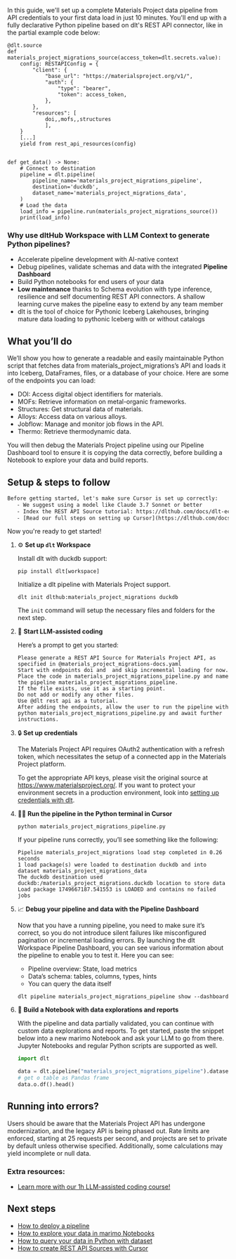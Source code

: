 In this guide, we'll set up a complete Materials Project data pipeline from API credentials to your first data load in just 10 minutes. You'll end up with a fully declarative Python pipeline based on dlt's REST API connector, like in the partial example code below:

```python-outcome
@dlt.source
def materials_project_migrations_source(access_token=dlt.secrets.value):
    config: RESTAPIConfig = {
        "client": {
            "base_url": "https://materialsproject.org/v1/",
            "auth": {
                "type": "bearer",
                "token": access_token,
            },
        },
        "resources": [
            doi,,mofs,,structures
            ],
    }
    [...]
    yield from rest_api_resources(config)


def get_data() -> None:
    # Connect to destination
    pipeline = dlt.pipeline(
        pipeline_name='materials_project_migrations_pipeline',
        destination='duckdb',
        dataset_name='materials_project_migrations_data', 
    )
    # Load the data
    load_info = pipeline.run(materials_project_migrations_source())
    print(load_info) 
```

### Why use dltHub Workspace with LLM Context to generate Python pipelines?

- Accelerate pipeline development with AI-native context
- Debug pipelines, validate schemas and data with the integrated **Pipeline Dashboard**
- Build Python notebooks for end users of your data
- **Low maintenance** thanks to Schema evolution with type inference, resilience and self documenting REST API connectors. A shallow learning curve makes the pipeline easy to extend by any team member
- dlt is the tool of choice for Pythonic Iceberg Lakehouses, bringing mature data loading to pythonic Iceberg with or without catalogs

## What you’ll do

We’ll show you how to generate a readable and easily maintainable Python script that fetches data from materials_project_migrations’s API and loads it into Iceberg, DataFrames, files, or a database of your choice. Here are some of the endpoints you can load:

- DOI: Access digital object identifiers for materials.
- MOFs: Retrieve information on metal-organic frameworks.
- Structures: Get structural data of materials.
- Alloys: Access data on various alloys.
- Jobflow: Manage and monitor job flows in the API.
- Thermo: Retrieve thermodynamic data.

You will then debug the Materials Project pipeline using our Pipeline Dashboard tool to ensure it is copying the data correctly, before building a Notebook to explore your data and build reports.

## Setup & steps to follow

```default
Before getting started, let's make sure Cursor is set up correctly:
   - We suggest using a model like Claude 3.7 Sonnet or better
   - Index the REST API Source tutorial: https://dlthub.com/docs/dlt-ecosystem/verified-sources/rest_api/ and add it to context as **@dlt rest api**
   - [Read our full steps on setting up Cursor](https://dlthub.com/docs/dlt-ecosystem/llm-tooling/cursor-restapi#23-configuring-cursor-with-documentation)
```

Now you're ready to get started!

1. ⚙️ **Set up `dlt` Workspace**
    
    Install dlt with duckdb support:
    ```shell
    pip install dlt[workspace]
    ```

    Initialize a dlt pipeline with Materials Project support.
    ```shell
    dlt init dlthub:materials_project_migrations duckdb
    ```

    The `init` command will setup the necessary files and folders for the next step.
    
2. 🤠 **Start LLM-assisted coding**
    
    Here’s a prompt to get you started:
    
    ```prompt
    Please generate a REST API Source for Materials Project API, as specified in @materials_project_migrations-docs.yaml 
    Start with endpoints doi and  and skip incremental loading for now. 
    Place the code in materials_project_migrations_pipeline.py and name the pipeline materials_project_migrations_pipeline. 
    If the file exists, use it as a starting point. 
    Do not add or modify any other files. 
    Use @dlt rest api as a tutorial. 
    After adding the endpoints, allow the user to run the pipeline with python materials_project_migrations_pipeline.py and await further instructions.
    ```

    
3. 🔒 **Set up credentials** 
    
    The Materials Project API requires OAuth2 authentication with a refresh token, which necessitates the setup of a connected app in the Materials Project platform.
    
    To get the appropriate API keys, please visit the original source at https://www.materialsproject.org/.
    If you want to protect your environment secrets in a production environment, look into [setting up credentials with dlt](https://dlthub.com/docs/walkthroughs/add_credentials).
    
4. 🏃‍♀️ **Run the pipeline in the Python terminal in Cursor**
    
    ```shell
    python materials_project_migrations_pipeline.py
    ```
    
    If your pipeline runs correctly, you’ll see something like the following:
    
    ```shell
    Pipeline materials_project_migrations load step completed in 0.26 seconds
    1 load package(s) were loaded to destination duckdb and into dataset materials_project_migrations_data
    The duckdb destination used duckdb:/materials_project_migrations.duckdb location to store data
    Load package 1749667187.541553 is LOADED and contains no failed jobs
    ```
    
5. 📈 **Debug your pipeline and data with the Pipeline Dashboard**

    Now that you have a running pipeline, you need to make sure it’s correct, so you do not introduce silent failures like misconfigured pagination or incremental loading errors. By launching the dlt Workspace Pipeline Dashboard, you can see various information about the pipeline to enable you to test it. Here you can see:
    - Pipeline overview: State, load metrics
    - Data’s schema: tables, columns, types, hints
    - You can query the data itself
    
    ```shell
    dlt pipeline materials_project_migrations_pipeline show --dashboard
    ```
    
6. 🐍 **Build a Notebook with data explorations and reports**

    With the pipeline and data partially validated, you can continue with custom data explorations and reports. To get started, paste the snippet below into a new marimo Notebook and ask your LLM to go from there. Jupyter Notebooks and regular Python scripts are supported as well.

    
    ```python
    import dlt

   data = dlt.pipeline("materials_project_migrations_pipeline").dataset()
   # get o table as Pandas frame
   data.o.df().head()
    ```

## Running into errors?

Users should be aware that the Materials Project API has undergone modernization, and the legacy API is being phased out. Rate limits are enforced, starting at 25 requests per second, and projects are set to private by default unless otherwise specified. Additionally, some calculations may yield incomplete or null data.

### Extra resources:

- [Learn more with our 1h LLM-assisted coding course!](https://www.youtube.com/watch?v=GGid70rnJuM)

## Next steps

- [How to deploy a pipeline](https://dlthub.com/docs/walkthroughs/deploy-a-pipeline)
- [How to explore your data in marimo Notebooks](https://dlthub.com/docs/general-usage/dataset-access/marimo)
- [How to query your data in Python with dataset](https://dlthub.com/docs/general-usage/dataset-access/dataset)
- [How to create REST API Sources with Cursor](https://dlthub.com/docs/dlt-ecosystem/llm-tooling/cursor-restapi)